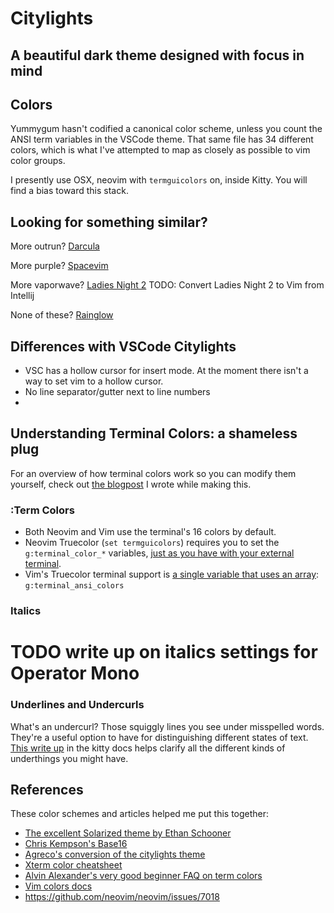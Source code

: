 # Citylights
## A beautiful dark theme designed with focus in mind

## Colors
Yummygum hasn't codified a canonical color scheme, unless you count the ANSI term variables in the VSCode theme. That same file has 34 different colors, which is what I've attempted to map as closely as possible to vim color groups.

I presently use OSX, neovim with `termguicolors` on, inside Kitty. You will find a bias toward this stack.

## Looking for something similar?
More outrun? [Darcula](https://draculatheme.com/vim/)

More purple? [Spacevim](https://github.com/colepeters/spacemacs-theme.vim)

More vaporwave? [Ladies Night 2](http://color-themes.com/?view=theme&id=566065a4ddacef1b003edb63)
TODO: Convert Ladies Night 2 to Vim from Intellij

None of these? [Rainglow](https://rainglow.io/)

## Differences with VSCode Citylights
- VSC has a hollow cursor for insert mode. At the moment there isn't a way to set vim to a hollow cursor.
- No line separator/gutter next to line numbers
- 

## Understanding Terminal Colors: a shameless plug
For an overview of how terminal colors work so you can modify them yourself, check out [the blogpost](https://salt.ac/understanding-terminal-colors) I wrote while making this.

### :Term Colors
- Both Neovim and Vim use the terminal's 16 colors by default.
- Neovim Truecolor (`set termguicolors`) requires you to set the `g:terminal_color_*` variables, [just as you have with your external terminal](https://github.com/neovim/neovim/issues/4696#issuecomment-530153777).
- Vim's Truecolor terminal support is [a single variable that uses an array](https://github.com/vim/vim/pull/2747): `g:terminal_ansi_colors`

### Italics
# TODO write up on italics settings for Operator Mono

### Underlines and Undercurls
What's an undercurl? Those squiggly lines you see under misspelled words. They're a useful option to have for distinguishing different states of text. [This write up](https://sw.kovidgoyal.net/kitty/protocol-extensions.html#colored-and-styled-underlines) in the kitty docs helps clarify all the different kinds of underthings you might have.

## References

These color schemes and articles helped me put this together:

+ [The excellent Solarized theme by Ethan Schooner](https://github.com/altercation/solarized/blob/master/vim-colors-solarized/colors/solarized.vim)
+ [Chris Kempson's Base16](https://github.com/chriskempson/base16-vim/blob/master/colors/base16-3024.vim)
+ [Agreco's conversion of the citylights theme](https://github.com/agreco/vim-citylights) 
+ [Xterm color cheatsheet](https://jonasjacek.github.io/colors/)
+ [Alvin Alexander's very good beginner FAQ on term
  colors](https://alvinalexander.com/linux/vi-vim-editor-color-scheme-syntax)
+ [Vim colors
  docs](http://vimdoc.sourceforge.net/htmldoc/syntax.html#xterm-color)
+ https://github.com/neovim/neovim/issues/7018

